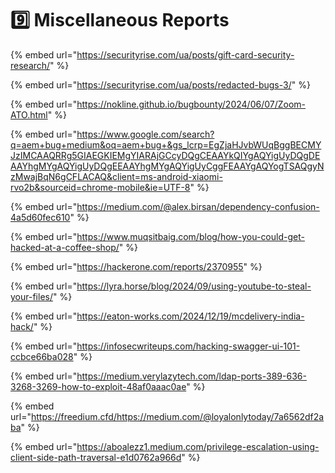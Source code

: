 # 9️⃣ Miscellaneous Reports

{% embed url="https://securityrise.com/ua/posts/gift-card-security-research/" %}

{% embed url="https://securityrise.com/ua/posts/redacted-bugs-3/" %}

{% embed url="https://nokline.github.io/bugbounty/2024/06/07/Zoom-ATO.html" %}

{% embed url="https://www.google.com/search?q=aem+bug+medium&oq=aem+bug+&gs_lcrp=EgZjaHJvbWUqBggBECMYJzIMCAAQRRg5GIAEGKIEMgYIARAjGCcyDQgCEAAYkQIYgAQYigUyDQgDEAAYhgMYgAQYigUyDQgEEAAYhgMYgAQYigUyCggFEAAYgAQYogTSAQgyNzMwajBqN6gCFLACAQ&client=ms-android-xiaomi-rvo2b&sourceid=chrome-mobile&ie=UTF-8" %}

{% embed url="https://medium.com/@alex.birsan/dependency-confusion-4a5d60fec610" %}

{% embed url="https://www.muqsitbaig.com/blog/how-you-could-get-hacked-at-a-coffee-shop/" %}

{% embed url="https://hackerone.com/reports/2370955" %}

{% embed url="https://lyra.horse/blog/2024/09/using-youtube-to-steal-your-files/" %}

{% embed url="https://eaton-works.com/2024/12/19/mcdelivery-india-hack/" %}

{% embed url="https://infosecwriteups.com/hacking-swagger-ui-101-ccbce66ba028" %}

{% embed url="https://medium.verylazytech.com/ldap-ports-389-636-3268-3269-how-to-exploit-48af0aaac0ae" %}

{% embed url="https://freedium.cfd/https://medium.com/@loyalonlytoday/7a6562df2aba" %}

{% embed url="https://aboalezz1.medium.com/privilege-escalation-using-client-side-path-traversal-e1d0762a966d" %}
